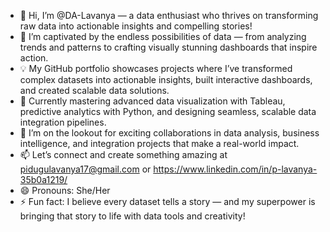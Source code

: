 - 👋 Hi, I’m @DA-Lavanya — a data enthusiast who thrives on transforming raw data into actionable insights and compelling stories!  
- 👀 I’m captivated by the endless possibilities of data — from analyzing trends and patterns to crafting visually stunning dashboards that inspire action.
- 💡 My GitHub portfolio showcases projects where I’ve transformed complex datasets into actionable insights, built interactive dashboards, and created scalable data solutions. 
- 🌱 Currently mastering advanced data visualization with Tableau, predictive analytics with Python, and designing seamless, scalable data integration pipelines.  
- 💞️ I’m on the lookout for exciting collaborations in data analysis, business intelligence, and integration projects that make a real-world impact.  
- 📫 Let’s connect and create something amazing at pidugulavanya17@gmail.com or https://www.linkedin.com/in/p-lavanya-35b0a1219/ 
- 😄 Pronouns: She/Her  
- ⚡ Fun fact: I believe every dataset tells a story — and my superpower is bringing that story to life with data tools and creativity!  

